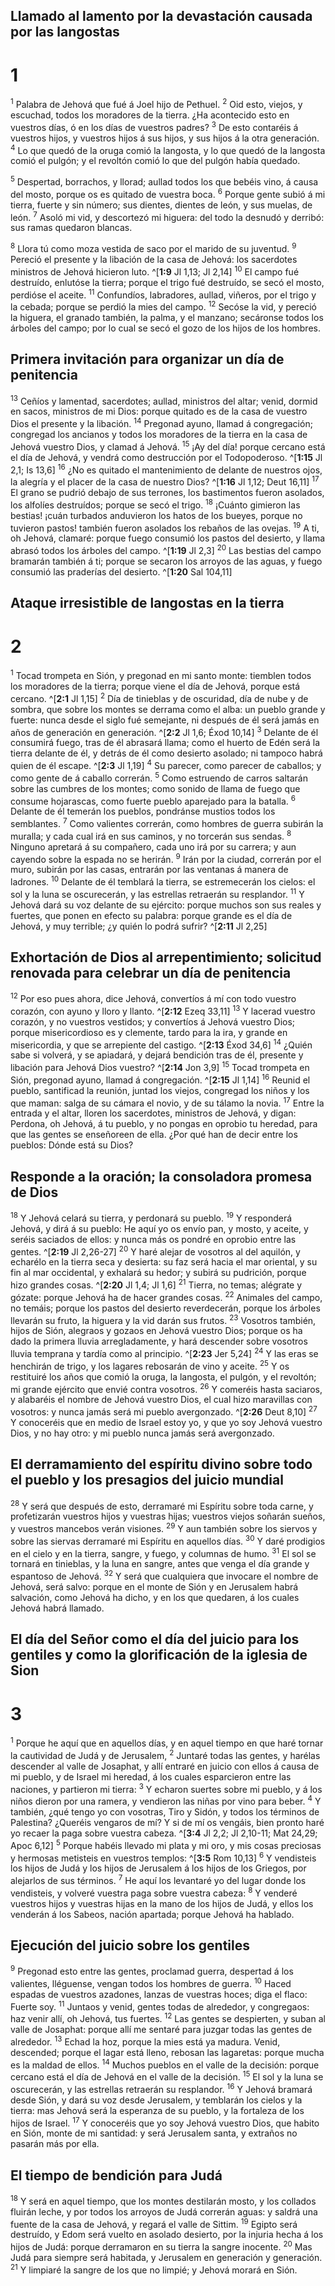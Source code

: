 ## Llamado al lamento por la devastación causada por las langostas
# 1 
<sup>1</sup> Palabra de Jehová que fué á Joel hijo de Pethuel. <sup>2</sup> Oid esto, viejos, y escuchad, todos los moradores de la tierra. ¿Ha acontecido esto en vuestros días, ó en los días de vuestros padres? <sup>3</sup> De esto contaréis á vuestros hijos, y vuestros hijos á sus hijos, y sus hijos á la otra generación. <sup>4</sup> Lo que quedó de la oruga comió la langosta, y lo que quedó de la langosta comió el pulgón; y el revoltón comió lo que del pulgón había quedado. 

<sup>5</sup> Despertad, borrachos, y llorad; aullad todos los que bebéis vino, á causa del mosto, porque os es quitado de vuestra boca. <sup>6</sup> Porque gente subió á mi tierra, fuerte y sin número; sus dientes, dientes de león, y sus muelas, de león. <sup>7</sup> Asoló mi vid, y descortezó mi higuera: del todo la desnudó y derribó: sus ramas quedaron blancas. 

<sup>8</sup> Llora tú como moza vestida de saco por el marido de su juventud. <sup>9</sup> Pereció el presente y la libación de la casa de Jehová: los sacerdotes ministros de Jehová hicieron luto. ^[**1:9** Jl 1,13; Jl 2,14] <sup>10</sup> El campo fué destruído, enlutóse la tierra; porque el trigo fué destruído, se secó el mosto, perdióse el aceite. <sup>11</sup> Confundíos, labradores, aullad, viñeros, por el trigo y la cebada; porque se perdió la mies del campo. <sup>12</sup> Secóse la vid, y pereció la higuera, el granado también, la palma, y el manzano; secáronse todos los árboles del campo; por lo cual se secó el gozo de los hijos de los hombres. 


## Primera invitación para organizar un día de penitencia
<sup>13</sup> Ceñíos y lamentad, sacerdotes; aullad, ministros del altar; venid, dormid en sacos, ministros de mi Dios: porque quitado es de la casa de vuestro Dios el presente y la libación. <sup>14</sup> Pregonad ayuno, llamad á congregación; congregad los ancianos y todos los moradores de la tierra en la casa de Jehová vuestro Dios, y clamad á Jehová. <sup>15</sup> ¡Ay del día! porque cercano está el día de Jehová, y vendrá como destrucción por el Todopoderoso. ^[**1:15** Jl 2,1; Is 13,6] <sup>16</sup> ¿No es quitado el mantenimiento de delante de nuestros ojos, la alegría y el placer de la casa de nuestro Dios? ^[**1:16** Jl 1,12; Deut 16,11] <sup>17</sup> El grano se pudrió debajo de sus terrones, los bastimentos fueron asolados, los alfolíes destruídos; porque se secó el trigo. <sup>18</sup> ¡Cuánto gimieron las bestias! ¡cuán turbados anduvieron los hatos de los bueyes, porque no tuvieron pastos! también fueron asolados los rebaños de las ovejas. <sup>19</sup> A ti, oh Jehová, clamaré: porque fuego consumió los pastos del desierto, y llama abrasó todos los árboles del campo. ^[**1:19** Jl 2,3] <sup>20</sup> Las bestias del campo bramarán también á ti; porque se secaron los arroyos de las aguas, y fuego consumió las praderías del desierto. ^[**1:20** Sal 104,11] 
    

## Ataque irresistible de langostas en la tierra
# 2 
<sup>1</sup> Tocad trompeta en Sión, y pregonad en mi santo monte: tiemblen todos los moradores de la tierra; porque viene el día de Jehová, porque está cercano. ^[**2:1** Jl 1,15] <sup>2</sup> Día de tinieblas y de oscuridad, día de nube y de sombra, que sobre los montes se derrama como el alba: un pueblo grande y fuerte: nunca desde el siglo fué semejante, ni después de él será jamás en años de generación en generación. ^[**2:2** Jl 1,6; Éxod 10,14] <sup>3</sup> Delante de él consumirá fuego, tras de él abrasará llama; como el huerto de Edén será la tierra delante de él, y detrás de él como desierto asolado; ni tampoco habrá quien de él escape. ^[**2:3** Jl 1,19] <sup>4</sup> Su parecer, como parecer de caballos; y como gente de á caballo correrán. <sup>5</sup> Como estruendo de carros saltarán sobre las cumbres de los montes; como sonido de llama de fuego que consume hojarascas, como fuerte pueblo aparejado para la batalla. <sup>6</sup> Delante de él temerán los pueblos, pondránse mustios todos los semblantes. <sup>7</sup> Como valientes correrán, como hombres de guerra subirán la muralla; y cada cual irá en sus caminos, y no torcerán sus sendas. <sup>8</sup> Ninguno apretará á su compañero, cada uno irá por su carrera; y aun cayendo sobre la espada no se herirán. <sup>9</sup> Irán por la ciudad, correrán por el muro, subirán por las casas, entrarán por las ventanas á manera de ladrones. <sup>10</sup> Delante de él temblará la tierra, se estremecerán los cielos: el sol y la luna se oscurecerán, y las estrellas retraerán su resplandor. <sup>11</sup> Y Jehová dará su voz delante de su ejército: porque muchos son sus reales y fuertes, que ponen en efecto su palabra: porque grande es el día de Jehová, y muy terrible; ¿y quién lo podrá sufrir? ^[**2:11** Jl 2,25] 
   

## Exhortación de Dios al arrepentimiento; solicitud renovada para celebrar un día de penitencia
<sup>12</sup> Por eso pues ahora, dice Jehová, convertíos á mí con todo vuestro corazón, con ayuno y lloro y llanto. ^[**2:12** Ezeq 33,11] <sup>13</sup> Y lacerad vuestro corazón, y no vuestros vestidos; y convertíos á Jehová vuestro Dios; porque misericordioso es y clemente, tardo para la ira, y grande en misericordia, y que se arrepiente del castigo. ^[**2:13** Éxod 34,6] <sup>14</sup> ¿Quién sabe si volverá, y se apiadará, y dejará bendición tras de él, presente y libación para Jehová Dios vuestro? ^[**2:14** Jon 3,9] <sup>15</sup> Tocad trompeta en Sión, pregonad ayuno, llamad á congregación. ^[**2:15** Jl 1,14] <sup>16</sup> Reunid el pueblo, santificad la reunión, juntad los viejos, congregad los niños y los que maman: salga de su cámara el novio, y de su tálamo la novia. <sup>17</sup> Entre la entrada y el altar, lloren los sacerdotes, ministros de Jehová, y digan: Perdona, oh Jehová, á tu pueblo, y no pongas en oprobio tu heredad, para que las gentes se enseñoreen de ella. ¿Por qué han de decir entre los pueblos: Dónde está su Dios? 
   

## Responde a la oración; la consoladora promesa de Dios
<sup>18</sup> Y Jehová celará su tierra, y perdonará su pueblo. <sup>19</sup> Y responderá Jehová, y dirá á su pueblo: He aquí yo os envío pan, y mosto, y aceite, y seréis saciados de ellos: y nunca más os pondré en oprobio entre las gentes. ^[**2:19** Jl 2,26-27] <sup>20</sup> Y haré alejar de vosotros al del aquilón, y echarélo en la tierra seca y desierta: su faz será hacia el mar oriental, y su fin al mar occidental, y exhalará su hedor; y subirá su pudrición, porque hizo grandes cosas. ^[**2:20** Jl 1,4; Jl 1,6] <sup>21</sup> Tierra, no temas; alégrate y gózate: porque Jehová ha de hacer grandes cosas. <sup>22</sup> Animales del campo, no temáis; porque los pastos del desierto reverdecerán, porque los árboles llevarán su fruto, la higuera y la vid darán sus frutos. <sup>23</sup> Vosotros también, hijos de Sión, alegraos y gozaos en Jehová vuestro Dios; porque os ha dado la primera lluvia arregladamente, y hará descender sobre vosotros lluvia temprana y tardía como al principio. ^[**2:23** Jer 5,24] <sup>24</sup> Y las eras se henchirán de trigo, y los lagares rebosarán de vino y aceite. <sup>25</sup> Y os restituiré los años que comió la oruga, la langosta, el pulgón, y el revoltón; mi grande ejército que envié contra vosotros. <sup>26</sup> Y comeréis hasta saciaros, y alabaréis el nombre de Jehová vuestro Dios, el cual hizo maravillas con vosotros: y nunca jamás será mi pueblo avergonzado. ^[**2:26** Deut 8,10] <sup>27</sup> Y conoceréis que en medio de Israel estoy yo, y que yo soy Jehová vuestro Dios, y no hay otro: y mi pueblo nunca jamás será avergonzado. 
   

## El derramamiento del espíritu divino sobre todo el pueblo y los presagios del juicio mundial
<sup>28</sup> Y será que después de esto, derramaré mi Espíritu sobre toda carne, y profetizarán vuestros hijos y vuestras hijas; vuestros viejos soñarán sueños, y vuestros mancebos verán visiones. <sup>29</sup> Y aun también sobre los siervos y sobre las siervas derramaré mi Espíritu en aquellos días. <sup>30</sup> Y daré prodigios en el cielo y en la tierra, sangre, y fuego, y columnas de humo. <sup>31</sup> El sol se tornará en tinieblas, y la luna en sangre, antes que venga el día grande y espantoso de Jehová. <sup>32</sup> Y será que cualquiera que invocare el nombre de Jehová, será salvo: porque en el monte de Sión y en Jerusalem habrá salvación, como Jehová ha dicho, y en los que quedaren, á los cuales Jehová habrá llamado. 

## El día del Señor como el día del juicio para los gentiles y como la glorificación de la iglesia de Sion
# 3 
<sup>1</sup> Porque he aquí que en aquellos días, y en aquel tiempo en que haré tornar la cautividad de Judá y de Jerusalem, <sup>2</sup> Juntaré todas las gentes, y harélas descender al valle de Josaphat, y allí entraré en juicio con ellos á causa de mi pueblo, y de Israel mi heredad, á los cuales esparcieron entre las naciones, y partieron mi tierra: <sup>3</sup> Y echaron suertes sobre mi pueblo, y á los niños dieron por una ramera, y vendieron las niñas por vino para beber. <sup>4</sup> Y también, ¿qué tengo yo con vosotras, Tiro y Sidón, y todos los términos de Palestina? ¿Queréis vengaros de mí? Y si de mí os vengáis, bien pronto haré yo recaer la paga sobre vuestra cabeza. ^[**3:4** Jl 2,2; Jl 2,10-11; Mat 24,29; Apoc 6,12] <sup>5</sup> Porque habéis llevado mi plata y mi oro, y mis cosas preciosas y hermosas metisteis en vuestros templos: ^[**3:5** Rom 10,13] <sup>6</sup> Y vendisteis los hijos de Judá y los hijos de Jerusalem á los hijos de los Griegos, por alejarlos de sus términos. <sup>7</sup> He aquí los levantaré yo del lugar donde los vendisteis, y volveré vuestra paga sobre vuestra cabeza: <sup>8</sup> Y venderé vuestros hijos y vuestras hijas en la mano de los hijos de Judá, y ellos los venderán á los Sabeos, nación apartada; porque Jehová ha hablado. 
 

## Ejecución del juicio sobre los gentiles
<sup>9</sup> Pregonad esto entre las gentes, proclamad guerra, despertad á los valientes, lléguense, vengan todos los hombres de guerra. <sup>10</sup> Haced espadas de vuestros azadones, lanzas de vuestras hoces; diga el flaco: Fuerte soy. <sup>11</sup> Juntaos y venid, gentes todas de alrededor, y congregaos: haz venir allí, oh Jehová, tus fuertes. <sup>12</sup> Las gentes se despierten, y suban al valle de Josaphat: porque allí me sentaré para juzgar todas las gentes de alrededor. <sup>13</sup> Echad la hoz, porque la mies está ya madura. Venid, descended; porque el lagar está lleno, rebosan las lagaretas: porque mucha es la maldad de ellos. <sup>14</sup> Muchos pueblos en el valle de la decisión: porque cercano está el día de Jehová en el valle de la decisión. <sup>15</sup> El sol y la luna se oscurecerán, y las estrellas retraerán su resplandor. <sup>16</sup> Y Jehová bramará desde Sión, y dará su voz desde Jerusalem, y temblarán los cielos y la tierra: mas Jehová será la esperanza de su pueblo, y la fortaleza de los hijos de Israel. <sup>17</sup> Y conoceréis que yo soy Jehová vuestro Dios, que habito en Sión, monte de mi santidad: y será Jerusalem santa, y extraños no pasarán más por ella. 

## El tiempo de bendición para Judá
<sup>18</sup> Y será en aquel tiempo, que los montes destilarán mosto, y los collados fluirán leche, y por todos los arroyos de Judá correrán aguas: y saldrá una fuente de la casa de Jehová, y regará el valle de Sittim. <sup>19</sup> Egipto será destruído, y Edom será vuelto en asolado desierto, por la injuria hecha á los hijos de Judá: porque derramaron en su tierra la sangre inocente. <sup>20</sup> Mas Judá para siempre será habitada, y Jerusalem en generación y generación. <sup>21</sup> Y limpiaré la sangre de los que no limpié; y Jehová morará en Sión. 
